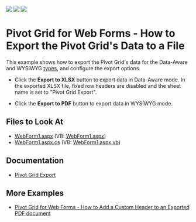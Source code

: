 <!-- default badges list -->
![](https://img.shields.io/endpoint?url=https://codecentral.devexpress.com/api/v1/VersionRange/128577426/21.2.3%2B)
[![](https://img.shields.io/badge/Open_in_DevExpress_Support_Center-FF7200?style=flat-square&logo=DevExpress&logoColor=white)](https://supportcenter.devexpress.com/ticket/details/T289831)
[![](https://img.shields.io/badge/📖_How_to_use_DevExpress_Examples-e9f6fc?style=flat-square)](https://docs.devexpress.com/GeneralInformation/403183)
<!-- default badges end -->
# Pivot Grid for Web Forms - How to Export the Pivot Grid's Data to a File


This example shows how to export the Pivot Grid's data for the Data-Aware and WYSIWYG [types](https://docs.devexpress.com/AspNet/114650/components/pivot-grid/export/export?p=netframework#export-types), and configure the export options.

- Click the **Export to XLSX** button to export data in Data-Aware mode. In the exported XLSX file, fixed row headers are disabled and the sheet name is set to "Pivot Grid Export".

- Click the **Export to PDF** button to export data in WYSIWYG mode.


## Files to Look At

- [WebForm1.aspx](./CS/ASPPivotGridExport/WebForm1.aspx) (VB: [WebForm1.aspx](./VB/ASPPivotGridExport/WebForm1.aspx))
- [WebForm1.aspx.cs](./CS/ASPPivotGridExport/WebForm1.aspx.cs) (VB: [WebForm1.aspx.vb](./VB/ASPPivotGridExport/WebForm1.aspx.vb))

## Documentation

- [Pivot Grid Export](https://docs.devexpress.com/AspNet/114650/components/pivot-grid/export/export-overview)

## More Examples

- [Pivot Grid for Web Forms - How to Add a Custom Header to an Exported PDF document](https://github.com/DevExpress-Examples/export-aspxpivotgrid-with-additional-text-captions-in-header-or-footer-e1188)


